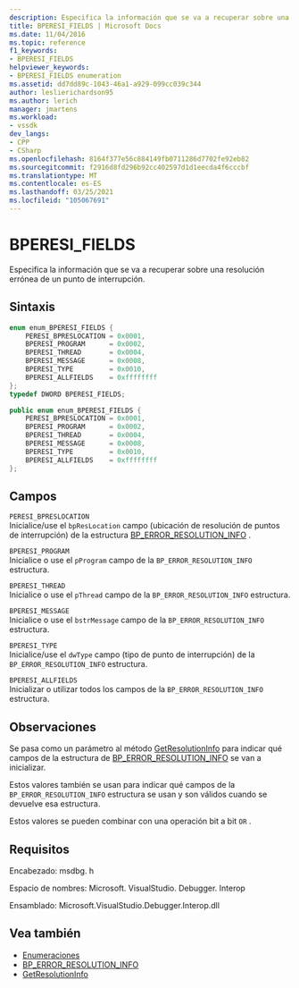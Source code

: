 ```yaml
---
description: Especifica la información que se va a recuperar sobre una resolución errónea de un punto de interrupción.
title: BPERESI_FIELDS | Microsoft Docs
ms.date: 11/04/2016
ms.topic: reference
f1_keywords:
- BPERESI_FIELDS
helpviewer_keywords:
- BPERESI_FIELDS enumeration
ms.assetid: dd7dd89c-1043-46a1-a929-099cc039c344
author: leslierichardson95
ms.author: lerich
manager: jmartens
ms.workload:
- vssdk
dev_langs:
- CPP
- CSharp
ms.openlocfilehash: 8164f377e56c884149fb0711286d7702fe92eb82
ms.sourcegitcommit: f2916d8fd296b92cc402597d1d1eecda4f6cccbf
ms.translationtype: MT
ms.contentlocale: es-ES
ms.lasthandoff: 03/25/2021
ms.locfileid: "105067691"
---
```

# <a name="bperesi_fields"></a>BPERESI_FIELDS
Especifica la información que se va a recuperar sobre una resolución errónea de un punto de interrupción.

## <a name="syntax"></a>Sintaxis

```cpp
enum enum_BPERESI_FIELDS {
    PERESI_BPRESLOCATION = 0x0001,
    BPERESI_PROGRAM      = 0x0002,
    BPERESI_THREAD       = 0x0004,
    BPERESI_MESSAGE      = 0x0008,
    BPERESI_TYPE         = 0x0010,
    BPERESI_ALLFIELDS    = 0xffffffff
};
typedef DWORD BPERESI_FIELDS;
```

```csharp
public enum enum_BPERESI_FIELDS {
    PERESI_BPRESLOCATION = 0x0001,
    BPERESI_PROGRAM      = 0x0002,
    BPERESI_THREAD       = 0x0004,
    BPERESI_MESSAGE      = 0x0008,
    BPERESI_TYPE         = 0x0010,
    BPERESI_ALLFIELDS    = 0xffffffff
};
```

## <a name="fields"></a>Campos
`PERESI_BPRESLOCATION`\
Inicialice/use el `bpResLocation` campo (ubicación de resolución de puntos de interrupción) de la estructura [BP_ERROR_RESOLUTION_INFO](../../../extensibility/debugger/reference/bp-error-resolution-info.md) .

`BPERESI_PROGRAM`\
Inicialice o use el `pProgram` campo de la `BP_ERROR_RESOLUTION_INFO` estructura.

`BPERESI_THREAD`\
Inicialice o use el `pThread` campo de la `BP_ERROR_RESOLUTION_INFO` estructura.

`BPERESI_MESSAGE`\
Inicialice o use el `bstrMessage` campo de la `BP_ERROR_RESOLUTION_INFO` estructura.

`BPERESI_TYPE`\
Inicialice/use el `dwType` campo (tipo de punto de interrupción) de la `BP_ERROR_RESOLUTION_INFO` estructura.

`BPERESI_ALLFIELDS`\
Inicializar o utilizar todos los campos de la `BP_ERROR_RESOLUTION_INFO` estructura.

## <a name="remarks"></a>Observaciones
Se pasa como un parámetro al método [GetResolutionInfo](../../../extensibility/debugger/reference/idebugerrorbreakpointresolution2-getresolutioninfo.md) para indicar qué campos de la estructura de [BP_ERROR_RESOLUTION_INFO](../../../extensibility/debugger/reference/bp-error-resolution-info.md) se van a inicializar.

Estos valores también se usan para indicar qué campos de la `BP_ERROR_RESOLUTION_INFO` estructura se usan y son válidos cuando se devuelve esa estructura.

Estos valores se pueden combinar con una operación bit a bit `OR` .

## <a name="requirements"></a>Requisitos
Encabezado: msdbg. h

Espacio de nombres: Microsoft. VisualStudio. Debugger. Interop

Ensamblado: Microsoft.VisualStudio.Debugger.Interop.dll

## <a name="see-also"></a>Vea también
- [Enumeraciones](../../../extensibility/debugger/reference/enumerations-visual-studio-debugging.md)
- [BP_ERROR_RESOLUTION_INFO](../../../extensibility/debugger/reference/bp-error-resolution-info.md)
- [GetResolutionInfo](../../../extensibility/debugger/reference/idebugerrorbreakpointresolution2-getresolutioninfo.md)

